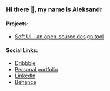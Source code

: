 ### Hi there 👋, my name is Aleksandr

#### Projects:
- [Soft UI - an open-source design tool](https://softui.io)

#### Social Links:
- [Dribbble](https://dribbble.com/AleksandrShchilkin)  
- [Personal portfolio](https://shchilkin.design)
- [LinkedIn](https://www.linkedin.com/in/aleksandrshchilkin/)
- [Behance](https://www.behance.net/AleksandrShchilkin)


<!--
**CrazyRedKitten/crazyredkitten** is a ✨ _special_ ✨ repository because its `README.md` (this file) appears on your GitHub profile.

Here are some ideas to get you started:

- 🔭 I’m currently working on ...
- 🌱 I’m currently learning ...
- 👯 I’m looking to collaborate on ...
- 🤔 I’m looking for help with ...
- 💬 Ask me about ...
- 📫 How to reach me: ...
- 😄 Pronouns: ...
- ⚡ Fun fact: ...
-->

